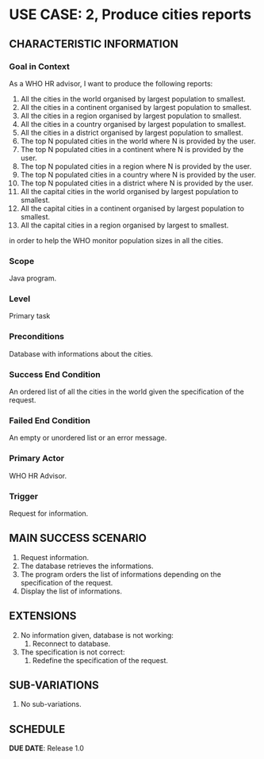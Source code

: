 # USE CASE: 2, Produce cities reports

## CHARACTERISTIC INFORMATION

### Goal in Context

As a WHO HR advisor, I want to produce the following reports:

1. All the cities in the world organised by largest population to smallest.
2. All the cities in a continent organised by largest population to smallest.
3. All the cities in a region organised by largest population to smallest.
4. All the cities in a country organised by largest population to smallest.
5. All the cities in a district organised by largest population to smallest.
6. The top N populated cities in the world where N is provided by the user.
7. The top N populated cities in a continent where N is provided by the user.
8. The top N populated cities in a region where N is provided by the user.
9. The top N populated cities in a country where N is provided by the user.
10. The top N populated cities in a district where N is provided by the user.
11. All the capital cities in the world organised by largest population to smallest.
12. All the capital cities in a continent organised by largest population to smallest.
13. All the capital cities in a region organised by largest to smallest.

in order to help the WHO monitor population sizes in all the cities.

### Scope

Java program.

### Level

Primary task

### Preconditions

Database with informations about the cities.

### Success End Condition

An ordered list of all the cities in the world given the specification of the request.

### Failed End Condition

An empty or unordered list or an error message.

### Primary Actor

WHO HR Advisor.

### Trigger

Request for information.

## MAIN SUCCESS SCENARIO

1. Request information.
2. The database retrieves the informations.
3. The program orders the list of informations depending on the specification of the request.
4. Display the list of informations.

## EXTENSIONS

2. No information given, database is not working:
      1. Reconnect to database.
3. The specification is not correct:
      1. Redefine the specification of the request.
## SUB-VARIATIONS

1. No sub-variations.

## SCHEDULE

**DUE DATE**: Release 1.0
